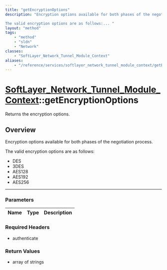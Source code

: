 ```yaml
---
title: "getEncryptionOptions"
description: "Encryption options available for both phases of the negotiation process. 

The valid encryption options are as follows:... "
layout: "method"
tags:
    - "method"
    - "sldn"
    - "Network"
classes:
    - "SoftLayer_Network_Tunnel_Module_Context"
aliases:
    - "/reference/services/softlayer_network_tunnel_module_context/getEncryptionOptions"
---
```

# [SoftLayer_Network_Tunnel_Module_Context](/reference/services/SoftLayer_Network_Tunnel_Module_Context)::getEncryptionOptions

Returns the encryption options.


## Overview 
Encryption options available for both phases of the negotiation process. 

The valid encryption options are as follows: 
* DES
* 3DES
* AES128
* AES192
* AES256

-----

### Parameters 
|Name | Type | Description |
| --- | --- | --- |


### Required Headers
* authenticate


### Return Values
* array of strings




